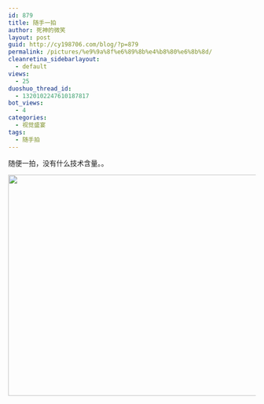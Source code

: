 ```yaml
---
id: 879
title: 随手一拍
author: 死神的微笑
layout: post
guid: http://cy198706.com/blog/?p=879
permalink: /pictures/%e9%9a%8f%e6%89%8b%e4%b8%80%e6%8b%8d/
cleanretina_sidebarlayout:
  - default
views:
  - 25
duoshuo_thread_id:
  - 1320102247610187817
bot_views:
  - 4
categories:
  - 视觉盛宴
tags:
  - 随手拍
---
```

随便一拍，没有什么技术含量。。<!--more-->

<div style="text-align: center;">
  <a href="http://cy198706.com/blog/wp-content/uploads/2013/02/IMG_1414.jpg"><img alt="" src="http://cy198706.com/blog/wp-content/uploads/2013/02/IMG_1414.jpg" style="height: 450px; width: 600px;" /></a>
</div>